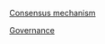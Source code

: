 [Consensus mechanism](https://github.com/Quantova/consensus-specs/blob/main/consensus-finality.md)

[Governance](https://github.com/Quantova/consensus-specs/blob/main/governance.md)
